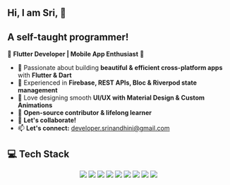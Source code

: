 ## Hi, I am Sri, 👋 
## A self-taught programmer!

🚀 **Flutter Developer | Mobile App Enthusiast** 📱  

- 💙 Passionate about building **beautiful & efficient cross-platform apps** with **Flutter & Dart**  
- 🔧 Experienced in **Firebase, REST APIs, Bloc & Riverpod state management**  
- 🎨 Love designing smooth **UI/UX with Material Design & Custom Animations**  
- 📌 **Open-source contributor & lifelong learner**  
- 📢 **Let's collaborate!**
- 📫 **Let's connect:** developer.srinandhini@gmail.com  
  
 ## 💻 Tech Stack  

<div align="center">
  <img src="https://img.shields.io/badge/Flutter-%2302569B.svg?style=for-the-badge&logo=flutter&logoColor=white"/>
  <img src="https://img.shields.io/badge/Dart-%230175C2.svg?style=for-the-badge&logo=dart&logoColor=white"/>
  <img src="https://img.shields.io/badge/REST-API-%23000000.svg?style=for-the-badge&logo=rest&logoColor=white"/>
  <img src="https://img.shields.io/badge/Firebase-%23FFCA28.svg?style=for-the-badge&logo=firebase&logoColor=black"/>
  <img src="https://img.shields.io/badge/Google_Cloud-%234285F4.svg?style=for-the-badge&logo=googlecloud&logoColor=white"/>
  <img src="https://img.shields.io/badge/AWS-%23FF9900.svg?style=for-the-badge&logo=amazonaws&logoColor=white"/>
  <img src="https://img.shields.io/badge/SQL%20Server-%23CC2927.svg?style=for-the-badge&logo=microsoftsqlserver&logoColor=white"/>
  <img src="https://img.shields.io/badge/SQLite-%23003B57.svg?style=for-the-badge&logo=sqlite&logoColor=white"/>
  <img src="https://img.shields.io/badge/Gradle-%2302303A.svg?style=for-the-badge&logo=gradle&logoColor=white"/>
  
</div>


<!--
**Sri-Nandhini-CG/Sri-Nandhini-CG** is a ✨ _special_ ✨ repository because its `README.md` (this file) appears on your GitHub profile.

-->
